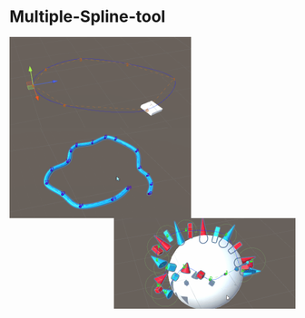 # Multiple-Spline-tool
<img align="left" width="320" height="160" src="https://github.com/Louis1351/Multiple-Spline-tool/blob/main/Media/Gifs/platform_spline.gif">
<img align="center" width="320" height="160" src="https://github.com/Louis1351/Multiple-Spline-tool/blob/main/Media/Gifs/pipe_spline.gif">
<img align="right" width="320" height="160" src="https://github.com/Louis1351/Multiple-Spline-tool/blob/main/Media/Gifs/spawn_spline.gif">

